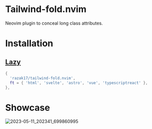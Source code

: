 # Tailwind-fold.nvim

Neovim plugin to conceal long class attributes.

# Installation

## [Lazy](https://github.com/folke/lazy.nvim)

```lua
{
  'razak17/tailwind-fold.nvim',
  ft = { 'html', 'svelte', 'astro', 'vue', 'typescriptreact' },
},
```
# Showcase
![2023-05-11_202341_699860995](https://github.com/razak17/tailwind-fold.nvim/assets/52210954/7c876300-2625-48ff-9b98-8765f7dfd5e9)
